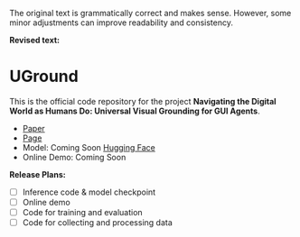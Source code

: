 The original text is grammatically correct and makes sense. However, some minor adjustments can improve readability and consistency.

**Revised text:**

# UGround
This is the official code repository for the project **Navigating the Digital World as Humans Do: Universal Visual Grounding for GUI Agents**.

- [Paper](https://github.com/OSU-NLP-Group/UGround/blob/gh-pages/static/papers/UGround_paper.pdf)
- [Page](https://osu-nlp-group.github.io/UGround)
- Model: Coming Soon [Hugging Face](https://huggingface.co/osunlp/UGround)
- Online Demo: Coming Soon

**Release Plans:**

- [ ] Inference code & model checkpoint
- [ ] Online demo
- [ ] Code for training and evaluation
- [ ] Code for collecting and processing data
